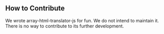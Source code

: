 ## How to Contribute

We wrote array-html-translator-js for fun. We do not intend to maintain it. There is no way to contribute to its further development.
